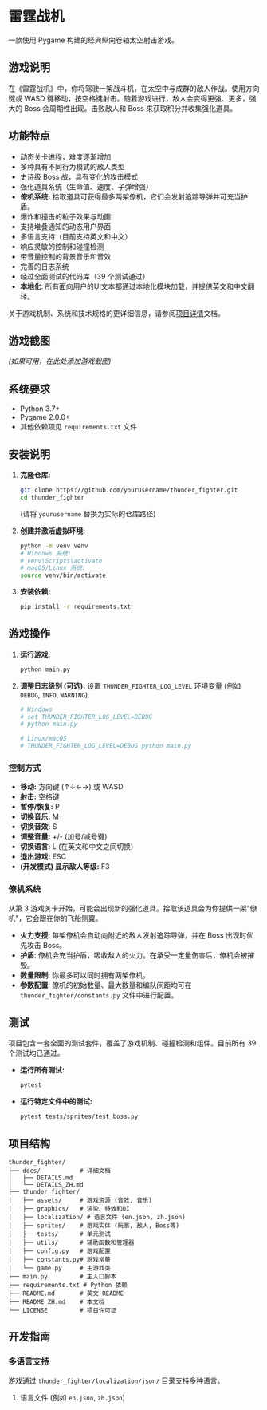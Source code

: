 # 雷霆战机

一款使用 Pygame 构建的经典纵向卷轴太空射击游戏。

## 游戏说明

在《雷霆战机》中，你将驾驶一架战斗机，在太空中与成群的敌人作战。使用方向键或 WASD 键移动，按空格键射击。随着游戏进行，敌人会变得更强、更多，强大的 Boss 会周期性出现。击败敌人和 Boss 来获取积分并收集强化道具。

## 功能特点

- 动态关卡进程，难度逐渐增加
- 多种具有不同行为模式的敌人类型
- 史诗级 Boss 战，具有变化的攻击模式
- 强化道具系统（生命值、速度、子弹增强）
- **僚机系统:** 拾取道具可获得最多两架僚机，它们会发射追踪导弹并可充当护盾。
- 爆炸和撞击的粒子效果与动画
- 支持堆叠通知的动态用户界面
- 多语言支持（目前支持英文和中文）
- 响应灵敏的控制和碰撞检测
- 带音量控制的背景音乐和音效
- 完善的日志系统
- 经过全面测试的代码库（39 个测试通过）
- **本地化**: 所有面向用户的UI文本都通过本地化模块加载，并提供英文和中文翻译。

关于游戏机制、系统和技术规格的更详细信息，请参阅[项目详情](./docs/DETAILS_ZH.md)文档。

## 游戏截图

_(如果可用，在此处添加游戏截图)_ 
<!-- ![游戏截图](screenshots/gameplay.png) -->

## 系统要求

- Python 3.7+
- Pygame 2.0.0+
- 其他依赖项见 `requirements.txt` 文件

## 安装说明

1.  **克隆仓库:**
    ```bash
    git clone https://github.com/yourusername/thunder_fighter.git
    cd thunder_fighter
    ```
    (请将 `yourusername` 替换为实际的仓库路径)

2.  **创建并激活虚拟环境:**
    ```bash
    python -m venv venv
    # Windows 系统:
    # venv\Scripts\activate
    # macOS/Linux 系统:
    source venv/bin/activate
    ```

3.  **安装依赖:**
    ```bash
    pip install -r requirements.txt
    ```

## 游戏操作

1.  **运行游戏:**
    ```bash
    python main.py
    ```

2.  **调整日志级别 (可选):**
    设置 `THUNDER_FIGHTER_LOG_LEVEL` 环境变量 (例如 `DEBUG`, `INFO`, `WARNING`).
    ```bash
    # Windows
    # set THUNDER_FIGHTER_LOG_LEVEL=DEBUG
    # python main.py
    
    # Linux/macOS
    # THUNDER_FIGHTER_LOG_LEVEL=DEBUG python main.py
    ```

### 控制方式

-   **移动:** 方向键 (↑↓←→) 或 WASD
-   **射击:** 空格键
-   **暂停/恢复:** P
-   **切换音乐:** M
-   **切换音效:** S
-   **调整音量:** +/- (加号/减号键)
-   **切换语言:** L (在英文和中文之间切换)
-   **退出游戏:** ESC
-   **(开发模式) 显示敌人等级:** F3

### 僚机系统

从第 3 游戏关卡开始，可能会出现新的强化道具。拾取该道具会为你提供一架"僚机"，它会跟在你的飞船侧翼。

-   **火力支援**: 每架僚机会自动向附近的敌人发射追踪导弹，并在 Boss 出现时优先攻击 Boss。
-   **护盾**: 僚机会充当护盾，吸收敌人的火力。在承受一定量伤害后，僚机会被摧毁。
-   **数量限制**: 你最多可以同时拥有两架僚机。
-   **参数配置**: 僚机的初始数量、最大数量和编队间距均可在 `thunder_fighter/constants.py` 文件中进行配置。

## 测试

项目包含一套全面的测试套件，覆盖了游戏机制、碰撞检测和组件。目前所有 39 个测试均已通过。

-   **运行所有测试:**
    ```bash
    pytest
    ```

-   **运行特定文件中的测试:**
    ```bash
    pytest tests/sprites/test_boss.py
    ```

## 项目结构

```
thunder_fighter/
├── docs/           # 详细文档
│   ├── DETAILS.md
│   └── DETAILS_ZH.md
├── thunder_fighter/
│   ├── assets/     # 游戏资源 (音效, 音乐)
│   ├── graphics/   # 渲染、特效和UI
│   ├── localization/ # 语言文件 (en.json, zh.json)
│   ├── sprites/    # 游戏实体 (玩家, 敌人, Boss等)
│   ├── tests/      # 单元测试
│   ├── utils/      # 辅助函数和管理器
│   ├── config.py   # 游戏配置
│   ├── constants.py# 游戏常量
│   └── game.py     # 主游戏类
├── main.py         # 主入口脚本
├── requirements.txt # Python 依赖
├── README.md       # 英文 README
├── README_ZH.md    # 本文档
└── LICENSE         # 项目许可证
```

## 开发指南

### 多语言支持

游戏通过 `thunder_fighter/localization/json/` 目录支持多种语言。

1.  语言文件 (例如 `en.json`, `zh.json`)